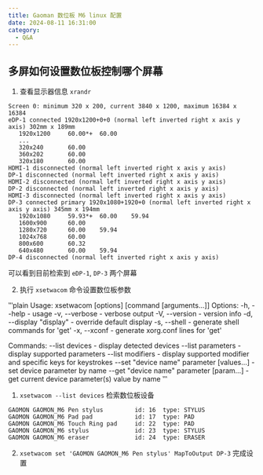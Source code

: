 ```yaml
---
title: Gaoman 数位板 M6 linux 配置
date: 2024-08-11 16:31:00
category:
  - Q&A
---
```


## 多屏如何设置数位板控制哪个屏幕

1. 查看显示器信息 `xrandr`

```plain
Screen 0: minimum 320 x 200, current 3840 x 1200, maximum 16384 x 16384
eDP-1 connected 1920x1200+0+0 (normal left inverted right x axis y axis) 302mm x 189mm
   1920x1200     60.00*+  60.00  
   ...
   320x240       60.00  
   360x202       60.00  
   320x180       60.00  
HDMI-1 disconnected (normal left inverted right x axis y axis)
DP-1 disconnected (normal left inverted right x axis y axis)
HDMI-2 disconnected (normal left inverted right x axis y axis)
DP-2 disconnected (normal left inverted right x axis y axis)
HDMI-3 disconnected (normal left inverted right x axis y axis)
DP-3 connected primary 1920x1080+1920+0 (normal left inverted right x axis y axis) 345mm x 194mm
   1920x1080     59.93*+  60.00    59.94  
   1600x900      60.00  
   1280x720      60.00    59.94  
   1024x768      60.00  
   800x600       60.32  
   640x480       60.00    59.94  
DP-4 disconnected (normal left inverted right x axis y axis)
```

可以看到目前检索到 `eDP-1`, `DP-3` 两个屏幕

2. 执行 `xsetwacom` 命令设置数位板参数

‵‵‵plain
Usage: xsetwacom [options] [command [arguments...]]
Options:
 -h, --help                 - usage
 -v, --verbose              - verbose output
 -V, --version              - version info
 -d, --display "display"    - override default display
 -s, --shell                - generate shell commands for 'get'
 -x, --xconf                - generate xorg.conf lines for 'get'

Commands:
 --list devices             - display detected devices
 --list parameters          - display supported parameters
 --list modifiers           - display supported modifier and specific keys for keystrokes
 --set "device name" parameter [values...] - set device parameter by name
 --get "device name" parameter [param...]  - get current device parameter(s) value by name
‵‵‵

   1. `xsetwacom --list devices` 检索数位板设备

```plain
GAOMON GAOMON_M6 Pen stylus     	id: 16	type: STYLUS    
GAOMON GAOMON_M6 Pad pad        	id: 17	type: PAD       
GAOMON GAOMON_M6 Touch Ring pad 	id: 22	type: PAD       
GAOMON GAOMON_M6 stylus         	id: 23	type: STYLUS    
GAOMON GAOMON_M6 eraser         	id: 24	type: ERASER
```

   2. `xsetwacom set 'GAOMON GAOMON_M6 Pen stylus' MapToOutput DP-3` 完成设置